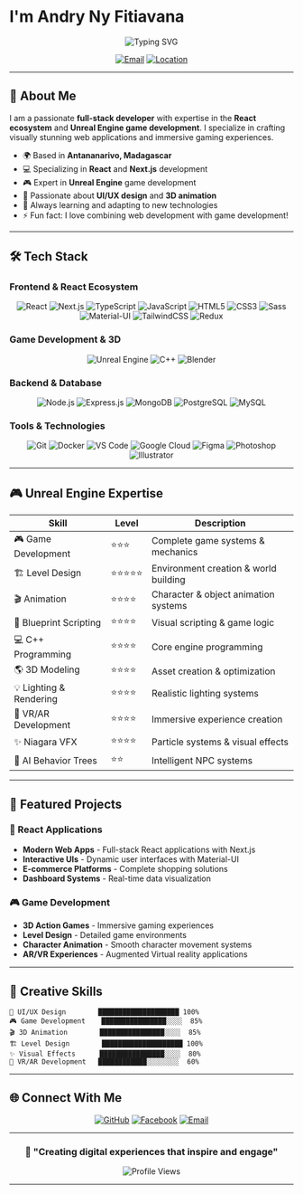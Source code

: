 # I'm **Andry Ny Fitiavana**

<div align="center">
  
![Typing SVG](https://readme-typing-svg.herokuapp.com?font=Orbitron&size=35&duration=3000&pause=1000&color=6079a2&center=true&vCenter=true&width=600&lines=UI/UX+Designer;React+Specialist;Unreal+Engine+Developer;Game+Designer+%26+Animator)
  
</div>

<div align="center">
  
[![Email](https://img.shields.io/badge/Email-andryfitia8%40gmail.com-blue?style=for-the-badge&logo=gmail&logoColor=white&color=0f1a2c&labelColor=1c1917)](mailto:andryfitia8@gmail.com)
[![Location](https://img.shields.io/badge/Location-Antananarivo%2C%20Madagascar-red?style=for-the-badge&logo=googlemaps&logoColor=white&color=0f1a2c&labelColor=1c1917)]()
  
</div>

---

## 🚀 About Me

I am a passionate **full-stack developer** with expertise in the **React ecosystem** and **Unreal Engine game development**. I specialize in crafting visually stunning web applications and immersive gaming experiences.

- 🌍 Based in **Antananarivo, Madagascar**
- 💻 Specializing in **React** and **Next.js** development
- 🎮 Expert in **Unreal Engine** game development
- 🎨 Passionate about **UI/UX design** and **3D animation**
- 🔧 Always learning and adapting to new technologies
- ⚡ Fun fact: I love combining web development with game development!

---

## 🛠️ Tech Stack

### Frontend & React Ecosystem
<div align="center">
  
![React](https://img.shields.io/badge/React-0f1a2c?style=for-the-badge&logo=react&logoColor=61DAFB)
![Next.js](https://img.shields.io/badge/Next.js-0f1a2c?style=for-the-badge&logo=next.js&logoColor=white)
![TypeScript](https://img.shields.io/badge/TypeScript-0f1a2c?style=for-the-badge&logo=typescript&logoColor=white)
![JavaScript](https://img.shields.io/badge/JavaScript-0f1a2c?style=for-the-badge&logo=javascript&logoColor=F7DF1E)
![HTML5](https://img.shields.io/badge/HTML5-0f1a2c?style=for-the-badge&logo=html5&logoColor=white)
![CSS3](https://img.shields.io/badge/CSS3-0f1a2c?style=for-the-badge&logo=css3&logoColor=white)
![Sass](https://img.shields.io/badge/Sass-0f1a2c?style=for-the-badge&logo=sass&logoColor=white)
![Material-UI](https://img.shields.io/badge/Material--UI-0f1a2c?style=for-the-badge&logo=material-ui&logoColor=white)
![TailwindCSS](https://img.shields.io/badge/Tailwind_CSS-0f1a2c?style=for-the-badge&logo=tailwind-css&logoColor=white)
![Redux](https://img.shields.io/badge/Redux-0f1a2c?style=for-the-badge&logo=redux&logoColor=white)
  
</div>

### Game Development & 3D
<div align="center">
  
![Unreal Engine](https://img.shields.io/badge/Unreal_Engine-313131?style=for-the-badge&logo=unreal-engine&logoColor=white)
![C++](https://img.shields.io/badge/C%2B%2B-0f1a2c?style=for-the-badge&logo=c%2B%2B&logoColor=white)
![Blender](https://img.shields.io/badge/Blender-313131?style=for-the-badge&logo=blender&logoColor=white)
  
</div>

### Backend & Database
<div align="center">
  
![Node.js](https://img.shields.io/badge/Node.js-0f1a2c?style=for-the-badge&logo=node.js&logoColor=white)
![Express.js](https://img.shields.io/badge/Express.js-0f1a2c?style=for-the-badge&logo=express&logoColor=white)
![MongoDB](https://img.shields.io/badge/MongoDB-0f1a2c?style=for-the-badge&logo=mongodb&logoColor=white)
![PostgreSQL](https://img.shields.io/badge/PostgreSQL-0f1a2c?style=for-the-badge&logo=postgresql&logoColor=white)
![MySQL](https://img.shields.io/badge/MySQL-0f1a2c?style=for-the-badge&logo=mysql&logoColor=white)
  
</div>

### Tools & Technologies
<div align="center">
  
![Git](https://img.shields.io/badge/Git-0f1a2c?style=for-the-badge&logo=git&logoColor=white)
![Docker](https://img.shields.io/badge/Docker-0f1a2c?style=for-the-badge&logo=docker&logoColor=white)
![VS Code](https://img.shields.io/badge/Rider-0f1a2c?style=for-the-badge&logo=visual-studio-code&logoColor=white)
![Google Cloud](https://img.shields.io/badge/Google_Cloud-0f1a2c?style=for-the-badge&logo=google-cloud&logoColor=white)
![Figma](https://img.shields.io/badge/Figma-0f1a2c?style=for-the-badge&logo=figma&logoColor=white)
![Photoshop](https://img.shields.io/badge/Photoshop-0f1a2c?style=for-the-badge&logo=adobe-photoshop&logoColor=white)
![Illustrator](https://img.shields.io/badge/Illustrator-0f1a2c?style=for-the-badge&logo=adobe-illustrator&logoColor=white)
  
</div>

---

## 🎮 Unreal Engine Expertise

| Skill | Level | Description |
|-------|-------|-------------|
| 🎮 Game Development | ⭐⭐⭐ | Complete game systems & mechanics |
| 🏗️ Level Design | ⭐⭐⭐⭐⭐ | Environment creation & world building |
| 🎬 Animation | ⭐⭐⭐⭐ | Character & object animation systems |
| 🔧 Blueprint Scripting | ⭐⭐⭐⭐ | Visual scripting & game logic |
| 💻 C++ Programming | ⭐⭐⭐⭐ | Core engine programming |
| 🌎 3D Modeling | ⭐⭐⭐⭐ | Asset creation & optimization |
| 💡 Lighting & Rendering | ⭐⭐⭐⭐ | Realistic lighting systems |
| 🎪 VR/AR Development | ⭐⭐⭐⭐ | Immersive experience creation |
| ✨ Niagara VFX | ⭐⭐⭐⭐ | Particle systems & visual effects |
| 🤖 AI Behavior Trees | ⭐⭐ | Intelligent NPC systems |

---


## 🌟 Featured Projects

### 🚀 React Applications
- **Modern Web Apps** - Full-stack React applications with Next.js
- **Interactive UIs** - Dynamic user interfaces with Material-UI
- **E-commerce Platforms** - Complete shopping solutions
- **Dashboard Systems** - Real-time data visualization

### 🎮 Game Development
- **3D Action Games** - Immersive gaming experiences
- **Level Design** - Detailed game environments
- **Character Animation** - Smooth character movement systems
- **AR/VR Experiences** - Augmented Virtual reality applications

---

## 🎨 Creative Skills

```
🎨 UI/UX Design        ████████████████████ 100%
🎮 Game Development    ████████████████░░░░  85%
🎬 3D Animation        ████████████████░░░░  85%
🏗️ Level Design        ████████████████████ 100%
✨ Visual Effects      ████████████████░░░░  80%
🎪 VR/AR Development   ████████████░░░░░░░░  60%
```

---

## 🌐 Connect With Me

<div align="center">
  
[![GitHub](https://img.shields.io/badge/GitHub-0f1a2c?style=for-the-badge&logo=github&logoColor=white)](https://github.com/Andryfitia)
[![Facebook](https://img.shields.io/badge/Facebook-1877F2?style=for-the-badge&logo=facebook&logoColor=white)](https://www.facebook.com/profile.php?id=100039060133896)
[![Email](https://img.shields.io/badge/Gmail-0f1a2c?style=for-the-badge&logo=gmail&logoColor=white)](mailto:andryfitia8@gmail.com)
  
</div>

---

<div align="center">
  
### 💫 "Creating digital experiences that inspire and engage"
  
![Profile Views](https://komarev.com/ghpvc/?username=Andryfitia&color=00FFFF&style=for-the-badge)
  
</div>

---

<div align="center">
  
  
</div>

